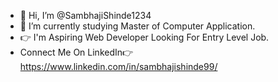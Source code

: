 - 👋 Hi, I’m @SambhajiShinde1234
- 🌱 I’m currently studying Master of Computer Application.
- 👉 I'm Aspiring Web Developer Looking For Entry Level Job.
- Connect Me On LinkedIn👉 https://www.linkedin.com/in/sambhajishinde99/
<!---
SambhajiShinde1234/SambhajiShinde1234 is a ✨ special ✨ repository because its `README.md` (this file) appears on your GitHub profile.
You can click the Preview link to take a look at your changes.
--->
